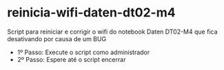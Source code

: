 # reinicia-wifi-daten-dt02-m4
Script para reiniciar e corrigir o wifi do notebook Daten DT02-M4 que fica desativando por causa de um BUG

- 1º Passo: Execute o script como administrador
- 2º Passo: Espere até o script encerrar
